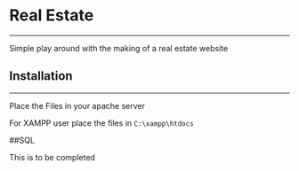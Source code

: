 # Real Estate
---
Simple play around with the making of a real estate website

## Installation
---
Place the Files in your apache server

For XAMPP user place the files in
``C:\xampp\htdocs``

##SQL

This is to be completed 
